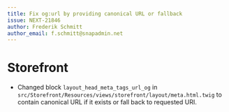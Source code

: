 ```yaml
---
title: Fix og:url by providing canonical URL or fallback
issue: NEXT-21846
author: Frederik Schmitt
author_email: f.schmitt@snapadmin.net
---
```

# Storefront
* Changed block `layout_head_meta_tags_url_og` in `src/Storefront/Resources/views/storefront/layout/meta.html.twig` to contain canonical URL if it exists or fall back to requested URI.
